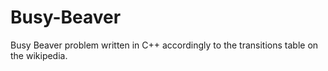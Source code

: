 # Busy-Beaver
Busy Beaver problem written in C++ accordingly to the transitions table on the wikipedia. 
